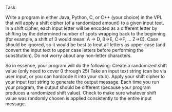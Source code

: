 Task:

Write a program in either Java, Python, C, or C++ (your choice) in the VPL that will apply a shift cipher (of a randomized amount) to a given input text.  In a shift cipher, each input letter will be encoded as a different letter by shifting by the determined number of spots wrapping back to the beginning (for example, a shift of 3 would mean:  A -> D, B->E, C->F, ... Z->C).  Case should be ignored, so it would be best to treat all letters as upper case (and convert the input text to upper case letters before performing the substitution).  Do not worry about any non-letter characters.

So in essence, your program will do the following:
Create a randomized shift value (only need to cover 0 through 25)
Take an input text string (can be via user input, or you can hardcode it into your stub).
Apply your shift cipher to your input text string to generate the output message.
Each time you run your program, the output should be different (because your program produces a randomized shift value).  Check to make sure whatever shift value was randomly chosen is applied consistently to the entire input message.
